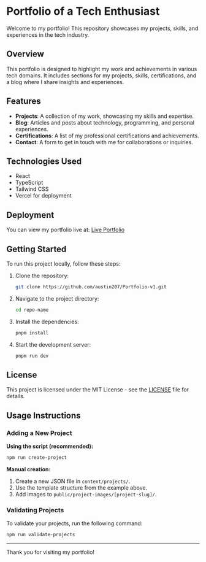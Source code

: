 # Portfolio of a Tech Enthusiast

Welcome to my portfolio! This repository showcases my projects, skills, and experiences in the tech industry.

## Overview

This portfolio is designed to highlight my work and achievements in various tech domains. It includes sections for my projects, skills, certifications, and a blog where I share insights and experiences.

## Features

- **Projects**: A collection of my work, showcasing my skills and expertise.
- **Blog**: Articles and posts about technology, programming, and personal experiences.
- **Certifications**: A list of my professional certifications and achievements.
- **Contact**: A form to get in touch with me for collaborations or inquiries.

## Technologies Used

- React
- TypeScript
- Tailwind CSS
- Vercel for deployment

## Deployment

You can view my portfolio live at: [Live Portfolio](https://vercel.com/austinantony06-gmailcoms-projects/v0-tech-enthusiast-portfolio)

## Getting Started

To run this project locally, follow these steps:

1. Clone the repository:
   ```bash
   git clone https://github.com/austin207/Portfolio-v1.git
   ```
2. Navigate to the project directory:
   ```bash
   cd repo-name
   ```
3. Install the dependencies:
   ```bash
   pnpm install
   ```
4. Start the development server:
   ```bash
   pnpm run dev
   ```

## License

This project is licensed under the MIT License - see the [LICENSE](LICENSE) file for details.

## Usage Instructions

### Adding a New Project

**Using the script (recommended):**

```bash
npm run create-project
```

**Manual creation:**

1. Create a new JSON file in `content/projects/`.
2. Use the template structure from the example above.
3. Add images to `public/project-images/[project-slug]/`.

### Validating Projects

To validate your projects, run the following command:

```bash
npm run validate-projects
```

---

Thank you for visiting my portfolio!
